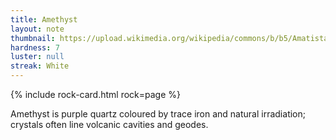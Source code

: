 ```yaml
---
title: Amethyst
layout: note
thumbnail: https://upload.wikimedia.org/wikipedia/commons/b/b5/Amatista_Laye_2.jpg
hardness: 7
luster: null
streak: White
---
```

{% include rock-card.html rock=page %}

Amethyst is purple quartz coloured by trace iron and natural irradiation; crystals often line volcanic cavities and geodes.
